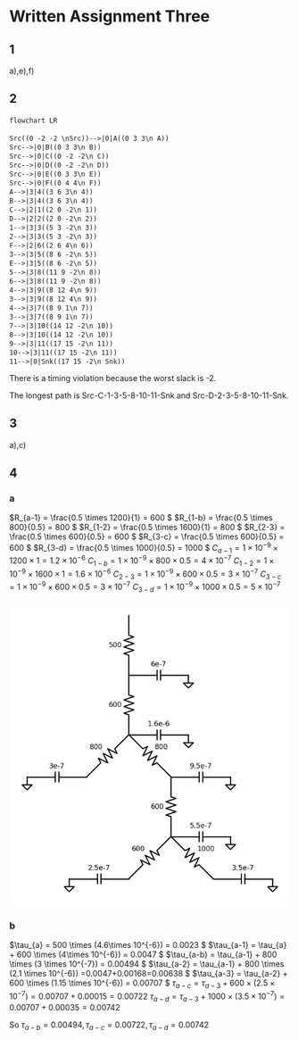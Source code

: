 # Written Assignment Three

## 1

a),e),f)

## 2

```mermaid
flowchart LR

Src((0 -2 -2 \nSrc))-->|0|A((0 3 3\n A))
Src-->|0|B((0 3 3\n B))
Src-->|0|C((0 -2 -2\n C))
Src-->|0|D((0 -2 -2\n D))
Src-->|0|E((0 3 3\n E))
Src-->|0|F((0 4 4\n F))
A-->|3|4((3 6 3\n 4))
B-->|3|4((3 6 3\n 4))
C-->|2|1((2 0 -2\n 1))
D-->|2|2((2 0 -2\n 2))
1-->|3|3((5 3 -2\n 3))
2-->|3|3((5 3 -2\n 3))
F-->|2|6((2 6 4\n 6))
3-->|3|5((8 6 -2\n 5))
E-->|3|5((8 6 -2\n 5))
5-->|3|8((11 9 -2\n 8))
6-->|3|8((11 9 -2\n 8))
4-->|3|9((8 12 4\n 9))
3-->|3|9((8 12 4\n 9))
4-->|3|7((8 9 1\n 7))
3-->|3|7((8 9 1\n 7))
7-->|3|10((14 12 -2\n 10))
8-->|3|10((14 12 -2\n 10))
9-->|3|11((17 15 -2\n 11))
10-->|3|11((17 15 -2\n 11))
11-->|0|Snk((17 15 -2\n Snk))
```
There is a timing violation because the worst slack is -2.

The longest path is 
Src-C-1-3-5-8-10-11-Snk and Src-D-2-3-5-8-10-11-Snk.

## 3
a),c)

## 4
### a
$R_{a-1} = \frac{0.5 \times 1200}{1} = 600 $
$R_{1-b} = \frac{0.5 \times 800}{0.5} = 800 $
$R_{1-2} = \frac{0.5 \times 1600}{1} = 800 $
$R_{2-3} = \frac{0.5 \times 600}{0.5} = 600 $
$R_{3-c} = \frac{0.5 \times 600}{0.5} = 600 $
$R_{3-d} = \frac{0.5 \times 1000}{0.5} = 1000 $
$C_{a-1} = 1 \times 10^{-9} \times 1200 \times 1 = 1.2\times 10^{-6}$ 
$C_{1-b} = 1 \times 10^{-9} \times 800 \times 0.5 = 4\times 10^{-7}$ 
$C_{1-2} = 1 \times 10^{-9} \times 1600 \times 1 = 1.6\times 10^{-6}$ 
$C_{2-3} = 1 \times 10^{-9} \times 600 \times 0.5 = 3\times 10^{-7}$
$C_{3-c} = 1 \times 10^{-9} \times 600 \times 0.5 = 3\times 10^{-7}$ 
$C_{3-d} = 1 \times 10^{-9} \times 1000 \times 0.5 = 5\times 10^{-7}$  

![](./Figure_1.png)
### b
$\tau_{a} = 500 \times (4.6\times 10^{-6}) = 0.0023 $
$\tau_{a-1} = \tau_{a}  + 600 \times (4\times 10^{-6}) = 0.0047 $
$\tau_{a-b} = \tau_{a-1} + 800 \times (3 \times 10^{-7}) = 0.00494 $
$\tau_{a-2} = \tau_{a-1} + 800 \times (2.1 \times 10^{-6}) =0.0047+0.00168=0.00638 $
$\tau_{a-3} = \tau_{a-2} + 600 \times (1.15 \times 10^{-6}) = 0.00707 $
$\tau_{a-c} = \tau_{a-3} + 600 \times (2.5 \times 10^{-7}) = 0.00707+0.00015= 0.00722$
$\tau_{a-d} = \tau_{a-3} + 1000 \times (3.5 \times 10^{-7}) = 0.00707+0.00035= 0.00742$

So $\tau_{a-b} = 0.00494 ,\tau_{a-c} =0.00722,\tau_{a-d}=0.00742$

